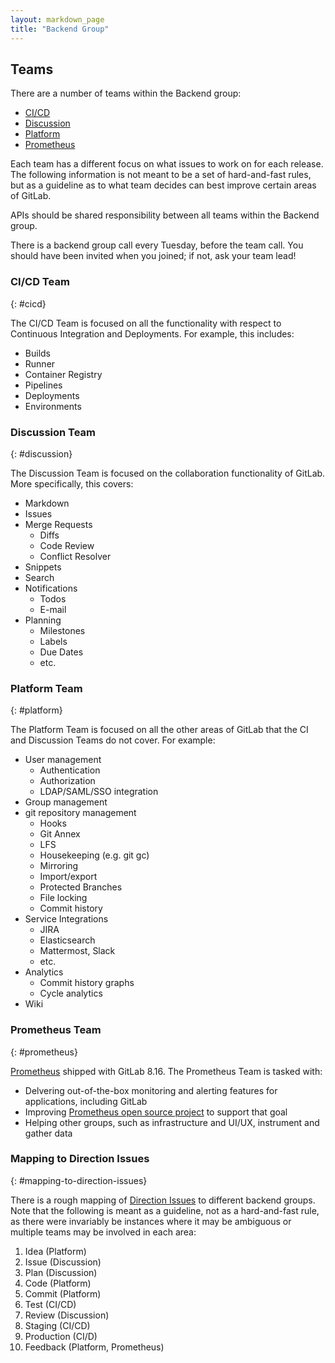 ```yaml
---
layout: markdown_page
title: "Backend Group"
---
```


## Teams

There are a number of teams within the Backend group:

* [CI/CD](/handbook/backend#cicd)
* [Discussion](/handbook/backend#discussion)
* [Platform](/handbook/backend#platform)
* [Prometheus](/handbook/backend#prometheus)

Each team has a different focus on what issues to work on for each
release. The following information is not meant to be a set of hard-and-fast
rules, but as a guideline as to what team decides can best improve certain
areas of GitLab.

APIs should be shared responsibility between all teams within the
Backend group.

There is a backend group call every Tuesday, before the team call. You should
have been invited when you joined; if not, ask your team lead!

### CI/CD Team
{: #cicd}

The CI/CD Team is focused on all the functionality with respect to
Continuous Integration and Deployments. For example, this includes:

  * Builds
  * Runner
  * Container Registry
  * Pipelines
  * Deployments
  * Environments

### Discussion Team
{: #discussion}

The Discussion Team is focused on the collaboration functionality of GitLab.
More specifically, this covers:

  * Markdown
  * Issues
  * Merge Requests
    * Diffs
    * Code Review
    * Conflict Resolver
  * Snippets
  * Search
  * Notifications
    * Todos
    * E-mail
  * Planning
    * Milestones
    * Labels
    * Due Dates
    * etc.

### Platform Team
{: #platform}

The Platform Team is focused on all the other areas of GitLab that
the CI and Discussion Teams do not cover. For example:

  * User management
    * Authentication
    * Authorization
    * LDAP/SAML/SSO integration
  * Group management
  * git repository management
    * Hooks
    * Git Annex
    * LFS
    * Housekeeping (e.g. git gc)
    * Mirroring
    * Import/export
    * Protected Branches
    * File locking
    * Commit history
  * Service Integrations
    * JIRA
    * Elasticsearch
    * Mattermost, Slack
    * etc.
  * Analytics
    * Commit history graphs
    * Cycle analytics
  * Wiki

### Prometheus Team
{: #prometheus}

[Prometheus](https://prometheus.io/) shipped with GitLab 8.16. The
Prometheus Team is tasked with:

* Delvering out-of-the-box monitoring and alerting features for applications, including GitLab
* Improving [Prometheus open source project](https://github.com/prometheus) to support that goal
* Helping other groups, such as infrastructure and UI/UX, instrument and gather data

### Mapping to Direction Issues
{: #mapping-to-direction-issues}

There is a rough mapping of [Direction Issues](https://about.gitlab.com/direction/) to different backend groups. Note
that the following is meant as a guideline, not as a hard-and-fast rule, as there
were invariably be instances where it may be ambiguous or
multiple teams may be involved in each area:

1. Idea (Platform)
2. Issue (Discussion)
3. Plan (Discussion)
4. Code (Platform)
5. Commit (Platform)
6. Test (CI/CD)
7. Review (Discussion)
8. Staging (CI/CD)
9. Production (CI/D)
10. Feedback (Platform, Prometheus)
